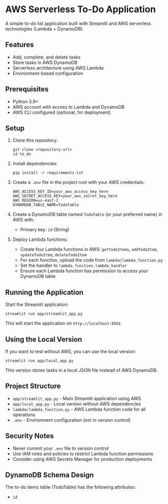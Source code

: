 # AWS Serverless To-Do Application

A simple to-do list application built with Streamlit and AWS serverless technologies (Lambda + DynamoDB).

## Features

- Add, complete, and delete tasks
- Store tasks in AWS DynamoDB
- Serverless architecture using AWS Lambda
- Environment-based configuration

## Prerequisites

- Python 3.9+
- AWS account with access to Lambda and DynamoDB
- AWS CLI configured (optional, for deployment)

## Setup

1. Clone this repository:
   ```
   git clone <repository-url>
   cd to_do
   ```

2. Install dependencies:
   ```
   pip install -r requirements.txt
   ```

3. Create a `.env` file in the project root with your AWS credentials:
   ```
   AWS_ACCESS_KEY_ID=your_aws_access_key_here
   AWS_SECRET_ACCESS_KEY=your_aws_secret_key_here
   AWS_REGION=us-east-2
   DYNAMODB_TABLE_NAME=TodoTable
   ```

4. Create a DynamoDB table named `TodoTable` (or your preferred name) in AWS with:
   - Primary key: `id` (String)

5. Deploy Lambda functions:
   - Create four Lambda functions in AWS: `getTodoItems`, `addTodoItem`, `updateTodoItem`, `deleteTodoItem`
   - For each function, upload the code from `lambda/lambda_function.py`
   - Set the handler to `lambda_function.lambda_handler`
   - Ensure each Lambda function has permission to access your DynamoDB table

## Running the Application

Start the Streamlit application:

```
streamlit run app/streamlit_app.py
```

This will start the application on `http://localhost:8501`.

## Using the Local Version

If you want to test without AWS, you can use the local version:

```
streamlit run app/local_app.py
```

This version stores tasks in a local JSON file instead of AWS DynamoDB.

## Project Structure

- `app/streamlit_app.py` - Main Streamlit application using AWS
- `app/local_app.py` - Local version without AWS dependencies
- `lambda/lambda_function.py` - AWS Lambda function code for all operations
- `.env` - Environment configuration (not in version control)

## Security Notes

- Never commit your `.env` file to version control
- Use IAM roles and policies to restrict Lambda function permissions
- Consider using AWS Secrets Manager for production deployments

## DynamoDB Schema Design

The to-do items table (TodoTable) has the following attributes:

- `id`